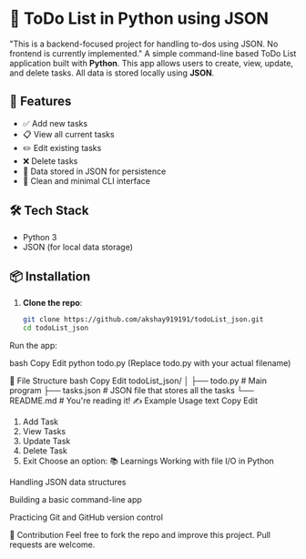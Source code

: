 # 📝 ToDo List in Python using JSON
"This is a backend-focused project for handling to-dos using JSON. No frontend is currently implemented."
A simple command-line based ToDo List application built with **Python**. This app allows users to create, view, update, and delete tasks. All data is stored locally using **JSON**.

## 🚀 Features

- ✅ Add new tasks
- 📋 View all current tasks
- ✏️ Edit existing tasks
- ❌ Delete tasks
- 💾 Data stored in JSON for persistence
- 🧠 Clean and minimal CLI interface

## 🛠️ Tech Stack

- Python 3
- JSON (for local data storage)

## 📦 Installation

1. **Clone the repo**:
   ```bash
   git clone https://github.com/akshay919191/todoList_json.git
   cd todoList_json
Run the app:

bash
Copy
Edit
python todo.py
(Replace todo.py with your actual filename)

📁 File Structure
bash
Copy
Edit
todoList_json/
│
├── todo.py           # Main program
├── tasks.json        # JSON file that stores all the tasks
└── README.md         # You're reading it!
✍️ Example Usage
text
Copy
Edit
1. Add Task
2. View Tasks
3. Update Task
4. Delete Task
5. Exit
Choose an option:
📚 Learnings
Working with file I/O in Python

Handling JSON data structures

Building a basic command-line app

Practicing Git and GitHub version control

🙌 Contribution
Feel free to fork the repo and improve this project. Pull requests are welcome.

